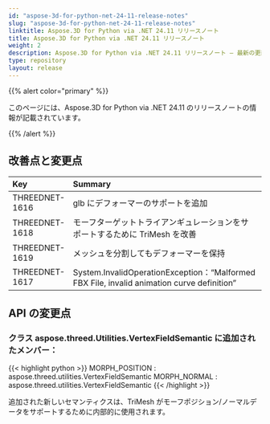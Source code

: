 ```yaml
---
id: "aspose-3d-for-python-net-24-11-release-notes"
slug: "aspose-3d-for-python-net-24-11-release-notes"
linktitle: Aspose.3D for Python via .NET 24.11 リリースノート
title: Aspose.3D for Python via .NET 24.11 リリースノート
weight: 2
description: Aspose.3D for Python via .NET 24.11 リリースノート – 最新の更新と修正。
type: repository
layout: release
---
```


{{% alert color="primary" %}}

このページには、Aspose.3D for Python via .NET 24.11 のリリースノートの情報が記載されています。

{{% /alert %}}
## **改善点と変更点**

|**Key**|**Summary**|**Category**|
| :- | :- | :- |
| THREEDNET-1616 | glb にデフォーマーのサポートを追加 | Task |
| THREEDNET-1618 | モーフターゲットトライアンギュレーションをサポートするために TriMesh を改善 | Task |
| THREEDNET-1619 | メッシュを分割してもデフォーマーを保持 | Task |
| THREEDNET-1617 | System.InvalidOperationException：“Malformed FBX File, invalid animation curve definition” | バグ修正 |

## API の変更点 ##

### クラス **aspose.threed.Utilities.VertexFieldSemantic** に追加されたメンバー：

{{< highlight python >}}
        MORPH_POSITION : aspose.threed.utilities.VertexFieldSemantic
        MORPH_NORMAL : aspose.threed.utilities.VertexFieldSemantic
{{< /highlight >}}

追加された新しいセマンティクスは、TriMesh がモーフポジション/ノーマルデータをサポートするために内部的に使用されます。